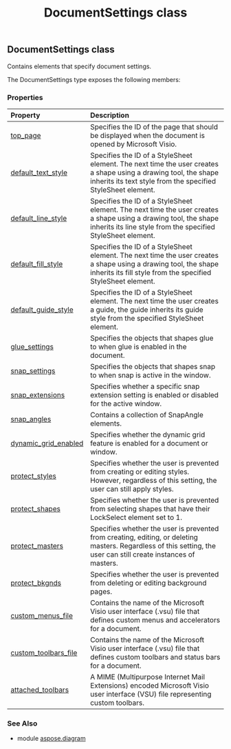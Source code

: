 ﻿---
title: DocumentSettings class
second_title: Aspose.Diagram for Python via .NET API References
description: 
type: docs
weight: 640
url: /python-net/aspose.diagram/documentsettings/
is_root: false
---

## DocumentSettings class

Contains elements that specify document settings.



The DocumentSettings type exposes the following members:

### Properties
| Property | Description |
| :- | :- |
| [top_page](/diagram/python-net/aspose.diagram/documentsettings/top_page) | Specifies the ID of the page that should be displayed when the document is opened by Microsoft Visio. |
| [default_text_style](/diagram/python-net/aspose.diagram/documentsettings/default_text_style) | Specifies the ID of a StyleSheet element. The next time the user creates a shape using a drawing tool, the shape inherits its text style from the specified StyleSheet element. |
| [default_line_style](/diagram/python-net/aspose.diagram/documentsettings/default_line_style) | Specifies the ID of a StyleSheet element. The next time the user creates a shape using a drawing tool, the shape inherits its line style from the specified StyleSheet element. |
| [default_fill_style](/diagram/python-net/aspose.diagram/documentsettings/default_fill_style) | Specifies the ID of a StyleSheet element. The next time the user creates a shape using a drawing tool, the shape inherits its fill style from the specified StyleSheet element. |
| [default_guide_style](/diagram/python-net/aspose.diagram/documentsettings/default_guide_style) | Specifies the ID of a StyleSheet element. The next time the user creates a guide, the guide inherits its guide style from the specified StyleSheet element. |
| [glue_settings](/diagram/python-net/aspose.diagram/documentsettings/glue_settings) | Specifies the objects that shapes glue to when glue is enabled in the document. |
| [snap_settings](/diagram/python-net/aspose.diagram/documentsettings/snap_settings) | Specifies the objects that shapes snap to when snap is active in the window. |
| [snap_extensions](/diagram/python-net/aspose.diagram/documentsettings/snap_extensions) | Specifies whether a specific snap extension setting is enabled or disabled for the active window. |
| [snap_angles](/diagram/python-net/aspose.diagram/documentsettings/snap_angles) | Contains a collection of SnapAngle elements. |
| [dynamic_grid_enabled](/diagram/python-net/aspose.diagram/documentsettings/dynamic_grid_enabled) | Specifies whether the dynamic grid feature is enabled for a document or window. |
| [protect_styles](/diagram/python-net/aspose.diagram/documentsettings/protect_styles) | Specifies whether the user is prevented from creating or editing styles. However, regardless of this setting, the user can still apply styles. |
| [protect_shapes](/diagram/python-net/aspose.diagram/documentsettings/protect_shapes) | Specifies whether the user is prevented from selecting shapes that have their LockSelect element set to 1. |
| [protect_masters](/diagram/python-net/aspose.diagram/documentsettings/protect_masters) | Specifies whether the user is prevented from creating, editing, or deleting masters. Regardless of this setting, the user can still create instances of masters. |
| [protect_bkgnds](/diagram/python-net/aspose.diagram/documentsettings/protect_bkgnds) | Specifies whether the user is prevented from deleting or editing background pages. |
| [custom_menus_file](/diagram/python-net/aspose.diagram/documentsettings/custom_menus_file) | Contains the name of the Microsoft Visio user interface (.vsu) file that defines custom menus and accelerators for a document. |
| [custom_toolbars_file](/diagram/python-net/aspose.diagram/documentsettings/custom_toolbars_file) | Contains the name of the Microsoft Visio user interface (.vsu) file that defines custom toolbars and status bars for a document. |
| [attached_toolbars](/diagram/python-net/aspose.diagram/documentsettings/attached_toolbars) | A MIME (Multipurpose Internet Mail Extensions) encoded Microsoft Visio user interface (VSU) file representing custom toolbars. |


### See Also

* module [aspose.diagram](../)
